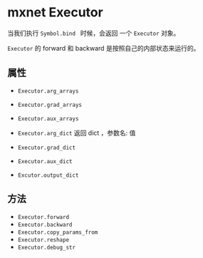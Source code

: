 # mxnet Executor

当我们执行 `Symbol.bind ` 时候，会返回 一个 `Executor` 对象。

`Executor` 的 forward 和 backward 是按照自己的内部状态来运行的。

## 属性

* `Executor.arg_arrays`
* `Executor.grad_arrays`
* `Executor.aux_arrays`


* `Executor.arg_dict` 返回 dict ，参数名: 值
* `Executor.grad_dict` 
* `Executor.aux_dict`
* `Excutor.output_dict`



## 方法

* `Executor.forward`
* `Executor.backward`
* `Executor.copy_params_from`
* `Executor.reshape`
* `Executor.debug_str`

